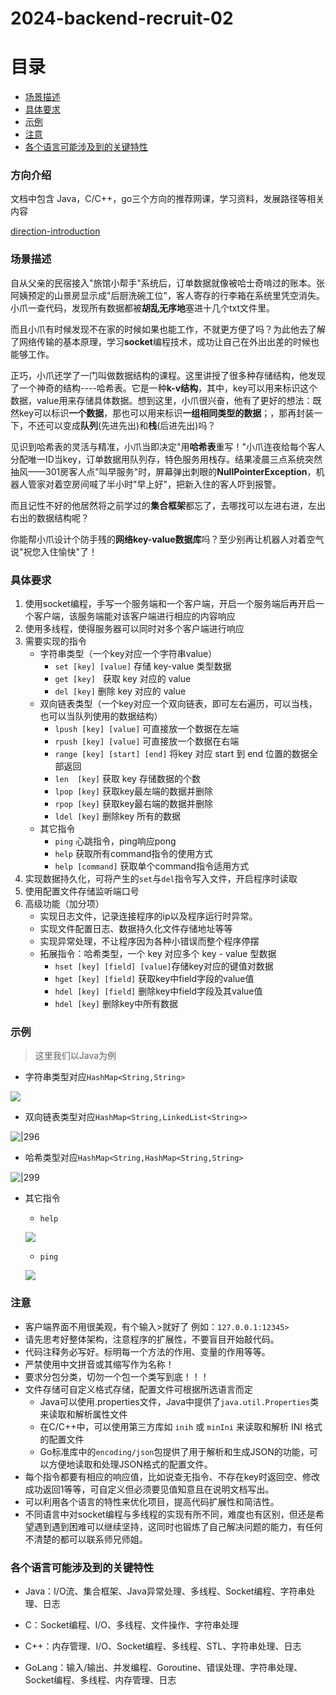 # 2024-backend-recruit-02

# 目录
- [场景描述](#场景描述)
- [具体要求](#具体要求)
- [示例](#示例)
- [注意](#注意)
- [各个语言可能涉及到的关键特性](#各个语言可能涉及到的关键特性)

### 方向介绍

文档中包含 Java，C/C++，go三个方向的推荐网课，学习资料，发展路径等相关内容

[direction-introduction](https://github.com/gduf-cs-tribe/2023-direction-introduction)

### 场景描述

自从父亲的民宿接入"旅馆小帮手"系统后，订单数据就像被哈士奇啃过的账本。张阿姨预定的山景房显示成"后厨洗碗工位"，客人寄存的行李箱在系统里凭空消失。小爪一查代码，发现所有数据都被**胡乱无序地**塞进十几个txt文件里。

而且小爪有时候发现不在家的时候如果也能工作，不就更方便了吗？为此他去了解了网络传输的基本原理，学习**socket**编程技术，成功让自己在外出出差的时候也能够工作。

正巧，小爪还学了一门叫做数据结构的课程。这里讲授了很多种存储结构，他发现了一个神奇的结构----哈希表。它是一种**k-v结构**，其中，key可以用来标识这个数据，value用来存储具体数据。想到这里，小爪很兴奋，他有了更好的想法：既然key可以标识**一个数据**，那也可以用来标识**一组相同类型的数据**；，那再封装一下，不还可以变成**队列**(先进先出)和**栈**(后进先出)吗？

见识到哈希表的灵活与精准，小爪当即决定"用**哈希表**重写！"小爪连夜给每个客人分配唯一ID当key，订单数据用队列存，特色服务用栈存。结果凌晨三点系统突然抽风——301房客人点"叫早服务"时，屏幕弹出刺眼的**NullPointerException**，机器人管家对着空房间喊了半小时"早上好"，把新入住的客人吓到报警。

而且记性不好的他居然将之前学过的**集合框架**都忘了，去哪找可以左进右进，左出右出的数据结构呢？



你能帮小爪设计个防手残的**网络key-value数据库**吗？至少别再让机器人对着空气说"祝您入住愉快"了！






### 具体要求

1. 使用socket编程，手写一个服务端和一个客户端，开启一个服务端后再开启一个客户端，该服务端能对该客户端进行相应的内容响应
2. 使用多线程，使得服务器可以同时对多个客户端进行响应
3. 需要实现的指令
	- 字符串类型（一个key对应一个字符串value）
		- `set [key] [value]` 存储 key-value 类型数据
		- `get [key]`                  获取 key 对应的 value
		- `del [key]`                  删除 key 对应的 value
	- 双向链表类型（一个key对应一个双向链表，即可左右遍历，可以当栈，也可以当队列使用的数据结构）
		- `lpush [key] [value]` 可直接放一个数据在左端
		- `rpush [key] [value]` 可直接放一个数据在右端
		- `range [key] [start] [end]`  将key 对应 start 到 end 位置的数据全部返回
		- `len  [key]`  获取 key 存储数据的个数
		- `lpop [key]`  获取key最左端的数据并删除
		- `rpop [key]`  获取key最右端的数据并删除
		- `ldel [key]`  删除key 所有的数据
	- 其它指令
		- `ping`   心跳指令，ping响应pong
		- `help`   获取所有command指令的使用方式
		- `help [command]`  获取单个command指令适用方式
4. 实现数据持久化，可将产生的`set`与`del`指令写入文件，开启程序时读取
5. 使用配置文件存储监听端口号
6. 高级功能（加分项）
	- 实现日志文件，记录连接程序的ip以及程序运行时异常。
	- 实现文件配置日志、数据持久化文件存储地址等等
	- 实现异常处理，不让程序因为各种小错误而整个程序停摆
	- 拓展指令：哈希类型，一个 key 对应多个 key - value 型数据
		- `hset [key] [field] [value]`存储key对应的键值对数据
		- `hget [key] [field]` 获取key中field字段的value值
		- `hdel [key] [field]` 删除key中field字段及其value值
		- `hdel [key]` 删除key中所有数据


### 示例
> 这里我们以Java为例

- 字符串类型对应`HashMap<String,String>`

![](attachment/string-command.png)
- 双向链表类型对应`HashMap<String,LinkedList<String>>`

![|296](attachment/linkedlist-command.png)
- 哈希类型对应`HashMap<String,HashMap<String,String>`

![|299](attachment/hashmap-command.png)
- 其它指令
	- `help`

   ![](attachment/help-command.png)
	- `ping`

   ![](attachment/ping-command.png)


### 注意

- 客户端界面不用很美观，有个输入>就好了
	例如：`127.0.0.1:12345>`
- 请先思考好整体架构，注意程序的扩展性，不要盲目开始敲代码。
- 代码注释务必写好。标明每一个方法的作用、变量的作用等等。
- 严禁使用中文拼音或其缩写作为名称！
- 要求分包分类，切勿一个包一个类写到底！！！
- 文件存储可自定义格式存储，配置文件可根据所选语言而定
	- Java可以使用.properties文件，Java中提供了`java.util.Properties`类来读取和解析属性文件
	- 在C/C++中，可以使用第三方库如 `inih` 或 `minIni` 来读取和解析 INI 格式的配置文件
	- Go标准库中的`encoding/json`包提供了用于解析和生成JSON的功能，可以方便地读取和处理JSON格式的配置文件。
- 每个指令都要有相应的响应值，比如说查无指令、不存在key时返回空、修改成功返回1等等，可自定义但必须要见值知意且在说明文档写出。
- 可以利用各个语言的特性来优化项目，提高代码扩展性和简洁性。
- 不同语言中对socket编程与多线程的实现有所不同，难度也有区别，但还是希望遇到遇到困难可以继续坚持，这同时也锻炼了自己解决问题的能力，有任何不清楚的都可以联系师兄师姐。


### 各个语言可能涉及到的关键特性

- Java：I/O流、集合框架、Java异常处理、多线程、Socket编程、字符串处理、日志

- C：Socket编程、I/O、多线程、文件操作、字符串处理

- C++：内存管理、I/O、Socket编程、多线程、STL、字符串处理、日志

- GoLang：输入/输出、并发编程、Goroutine、错误处理、字符串处理、Socket编程、多线程、内存管理、日志
